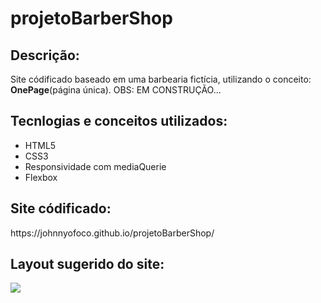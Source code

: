 # projetoBarberShop

<h2 >Descrição:</h2>
<p>
  Site códificado baseado em uma barbearia fictícia, utilizando o conceito: <strong>OnePage</strong>(página única).
  <span>OBS: EM CONSTRUÇÃO...</span>
</p>

<h2>Tecnlogias e conceitos utilizados:</h2>
<ul>
  <li>HTML5</li>
  <li>CSS3</li>
  <li>Responsividade com mediaQuerie</li>
  <li>Flexbox</li>
</ul>

<h2>Site códificado:</h2>
<span>https://johnnyofoco.github.io/projetoBarberShop/<span>

<h2>Layout sugerido do site:</h2>
<div>
  <img src="https://user-images.githubusercontent.com/54119712/149662193-05f17a5d-d91e-4fa2-96bb-22f22ef142cb.png"/>
</div>
